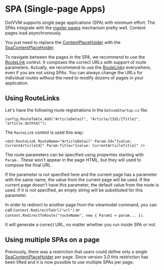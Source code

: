 # SPA (Single-page Apps)

DotVVM supports single page applications (SPA) with minimum effort. The SPAs integrate with the [master pages](/docs/tutorials/basics-master-pages/{branch}) mechanism pretty well. Content pages load asynchronously.

You just need to replace the [ContentPlaceHolder](/docs/controls/builtin/ContentPlaceHolder/{branch}) with the [SpaContentPlaceHolder][1].

To navigate between the pages in the SPA, we recommend to use the [RouteLink](/docs/controls/builtin/RouteLink/{branch}) control. It composes the correct URLs
with support of route parameters. Actually, we recommend to use the [RouteLink](/docs/controls/builtin/RouteLink/{branch})s everywhere, even if you are not using SPAs. You can always change the URLs for individual routes without the need to modify dozens of pages in your application.

## Using RouteLinks

Let's have the following route registrations in the `DotvvmStartup.cs` file:

```CSHARP
config.RouteTable.Add("ArticleDetail", "Article/{Id}/{Title}", "article.dothtml");
```

The `RouteLink` control is used this way:

```DOTHTML
<dot:RouteLink RouteName="ArticleDetail" Param-Id="{value: CurrentArticleId}" Param-Title="{value: CurrentArticleTitle}" />
```

The route parameters can be specified using properties starting with `Param-`. These won't appear in the page HTML, but they will used to compose the final URL.

If the parameter is not specified here and the current page has a parameter with the same name, the value from the current page will be used.
If the current page doesn't have this parameter, the default value from the route is used. If it is not specified, an empty string will be substituted for this parameter.

In order to redirect to another page from the viewmodel command, you can call `Context.RedirectToUrl("url")` or
`Context.RedirectToRoute("routeName", new { Param1 = param... })`.

It will generate a correct URL, no matter whether you run inside SPA or not.

## Using multiple SPAs on a page

Previously, there was a restriction that users could define only a single [SpaContentPlaceHolder][1] per page. Since version 3.0 this restriction has been lifted and it is now possible to use multiple SPAs per page.

[1]:/docs/controls/builtin/SpaContentPlaceHolder/{branch}